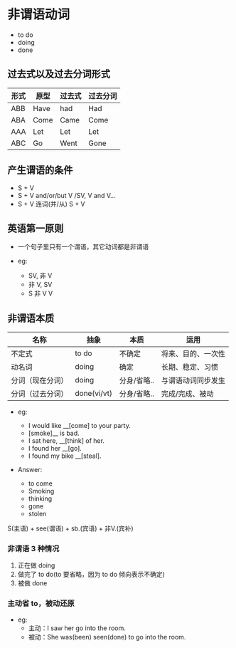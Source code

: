 # 非谓语动词

- to do
- doing
- done


## 过去式以及过去分词形式

| 形式 | 原型 | 过去式 | 过去分词 |
| --- | --- | --- | --- |
| ABB | Have | had | Had |
| ABA | Come | Came | Come |
| AAA | Let | Let | Let |
| ABC | Go | Went | Gone |

## 产生谓语的条件
- S + V
- S + V and/or/but V /SV, V and V...
- S + V 连词(并/从) S + V

## 英语第一原则
- 一个句子里只有一个谓语，其它动词都是非谓语

- eg:
  - SV, 非 V
  - 非 V, SV
  - S 非 V V

## 非谓语本质

| 名称 | 抽象 | 本质 | 运用 |
| --- | --- | --- | --- |
| 不定式 | to do | 不确定 | 将来、目的、一次性 |
| 动名词 | doing | 确定 | 长期、稳定、习惯 |
| 分词（现在分词） | doing | 分身/省略.. | 与谓语动词同步发生 |
| 分词（过去分词） | done(vi/vt) | 分身/省略.. | 完成/完成、被动 |


- eg:
  - I would like __[come] to your party.
  - [smoke]__ is bad.
  - I sat here, __[think] of her.
  - I found her __[go].
  - I found my bike __[steal].

- Answer:
  - to come
  - Smoking
  - thinking
  - gone
  - stolen


S(主语) + see(谓语) + sb.(宾语) + 非V.(宾补)
### 非谓语 3 种情况
1. 正在做 doing
2. 做完了 to do(to 要省略，因为 to do 倾向表示不确定)
3. 被做 done

### 主动省 to，被动还原

- eg:
  - 主动：I saw her go into the room.
  - 被动：She was(been) seen(done) to go into the room.